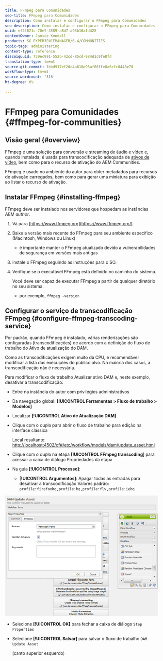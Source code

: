 ```yaml
---
title: FFmpeg para Comunidades
seo-title: FFmpeg para Comunidades
description: Como instalar e configurar o FFmpeg para Comunidades
seo-description: Como instalar e configurar o FFmpeg para Comunidades
uuid: ef2f821c-70e9-4889-a8d7-a93b10a1d428
contentOwner: Janice Kendall
products: SG_EXPERIENCEMANAGER/6.4/COMMUNITIES
topic-tags: administering
content-type: reference
discoiquuid: 739ec991-552b-42cd-85cd-984d1c9fe8fd
translation-type: tm+mt
source-git-commit: 1bbd917ef20c4a618e93af66ffe8a6cfc8448e78
workflow-type: tm+mt
source-wordcount: '316'
ht-degree: 0%

---
```



# FFmpeg para Comunidades {#ffmpeg-for-communities}

## Visão geral {#overview}

FFmpeg é uma solução para conversão e streaming de áudio e vídeo e, quando instalada, é usada para transcodificação adequada de [ativos de vídeo](../../help/sites-authoring/default-components-foundation.md#video), bem como para o recurso de ativação do AEM Communities.

FFmpeg é usado no ambiente do autor para obter metadados para recursos de ativação carregados, bem como para gerar uma miniatura para exibição ao listar o recurso de ativação.

## Instalar FFmpeg {#installing-ffmpeg}

FFmpeg deve ser instalado nos servidores que hospedam as instâncias AEM *author*.

1. Vá para [https://www.ffmpeg.org](https://www.ffmpeg.org/)
1. Baixe a versão mais recente do FFmpeg para seu ambiente específico (Macintosh, Windows ou Linux)

   * é importante manter o FFmpeg atualizado devido a vulnerabilidades de segurança em versões mais antigas

1. Instale o FFmpeg seguindo as instruções para o SO.

1. Verifique se o executável FFmpeg está definido no caminho do sistema.

   Você deve ser capaz de executar FFmpeg a partir de qualquer diretório no seu sistema.

   * por exemplo, `ffmpeg -version`

## Configurar o serviço de transcodificação FFmpeg {#configure-ffmpeg-transcoding-service}

Por padrão, quando FFmpeg é instalado, várias renderizações são configuradas (transcodificações) de acordo com a definição do fluxo de trabalho do Ativo de atualização do DAM.

Como as transcodificações exigem muito da CPU, é recomendável modificar a lista das execuções do público alvo. Na maioria dos casos, a transcodificação não é necessária.

Para modificar o fluxo de trabalho Atualizar ativo DAM e, neste exemplo, desativar a transcodificação:

* Entre na instância do autor com privilégios administrativos
* Da navegação global: **[!UICONTROL Ferramentas > Fluxo de trabalho > Modelos]**
* Localizar **[!UICONTROL Ativo de Atualização DAM]**
* Clique com o duplo para abrir o fluxo de trabalho para edição na interface clássica

   Local resultante: [http://localhost:4502/cf#/etc/workflow/models/dam/update_asset.html](http://localhost:4502/cf#/etc/workflow/models/dam/update_asset.html)

* Clique com o duplo na etapa **[!UICONTROL FFmpeg transcoding]** para acessar a caixa de diálogo Propriedades da etapa
* Na guia **[!UICONTROL Processo]**:

   * **[!UICONTROL Argumentos]**: Apagar todas as entradas para desativar a transcodificação Valores padrão:  `profile:firefoxhq,profile:hq,profile:flv,profile:iehq`

![chlimage_1-372](assets/chlimage_1-372.png)

* Selecione **[!UICONTROL OK]** para fechar a caixa de diálogo `Step Properties`

* Selecione **[!UICONTROL Salvar]** para salvar o fluxo de trabalho `DAM Update Asset`

   (canto superior esquerdo)

